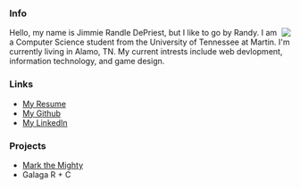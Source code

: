 ### Info
<img align="right" src="https://jimrdepr.github.io/me.jpeg"> 
Hello, my name is Jimmie Randle DePriest, but I like to go by Randy. 
I am a Computer Science student from the University of Tennessee at Martin.
I'm currently living in Alamo, TN.
My current intrests include web devlopment, information technology, and game design.

### Links
- [My Resume](https://jimrdepr.github.io/Resume.pdf)
- [My Github](https://github.com/jimrdepr)
- [My LinkedIn](https://linkedin.com/in/randy-depriest-674678220/)


### Projects
- [Mark the Mighty](https://jimrdepr.github.io/mark-the-mighty)
- Galaga R + C
